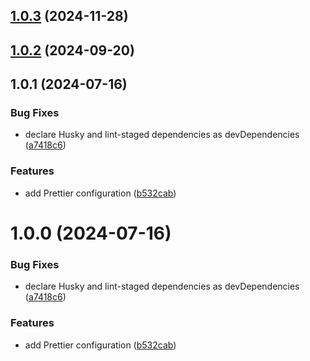 ## [1.0.3](https://github.com/javalce/prettier-config/compare/v1.0.2...v1.0.3) (2024-11-28)

## [1.0.2](https://github.com/javalce/prettier-config/compare/v1.0.1...v1.0.2) (2024-09-20)

## 1.0.1 (2024-07-16)

### Bug Fixes

- declare Husky and lint-staged dependencies as devDependencies ([a7418c6](https://github.com/javalce/prettier-config/commit/a7418c6cba146ff58c282cee68bcf3c1c0530ca0))

### Features

- add Prettier configuration ([b532cab](https://github.com/javalce/prettier-config/commit/b532cab0d222602e8ddd5718d041f628417fe411))

# 1.0.0 (2024-07-16)

### Bug Fixes

- declare Husky and lint-staged dependencies as devDependencies ([a7418c6](https://github.com/javalce/prettier-config/commit/a7418c6cba146ff58c282cee68bcf3c1c0530ca0))

### Features

- add Prettier configuration ([b532cab](https://github.com/javalce/prettier-config/commit/b532cab0d222602e8ddd5718d041f628417fe411))
